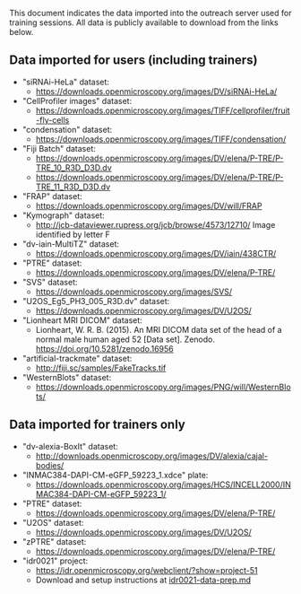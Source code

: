 This document indicates the data imported into the outreach
server used for training sessions. All data is publicly available to download
from the links below.

Data imported for users (including trainers)
--------------------------------------------

- "siRNAi-HeLa" dataset:
   * https://downloads.openmicroscopy.org/images/DV/siRNAi-HeLa/
- "CellProfiler images" dataset:
   * https://downloads.openmicroscopy.org/images/TIFF/cellprofiler/fruit-fly-cells
- "condensation" dataset:
   * https://downloads.openmicroscopy.org/images/TIFF/condensation/
- "Fiji Batch" dataset:
   * https://downloads.openmicroscopy.org/images/DV/elena/P-TRE/P-TRE_10_R3D_D3D.dv 
   * https://downloads.openmicroscopy.org/images/DV/elena/P-TRE/P-TRE_11_R3D_D3D.dv
- "FRAP" dataset:
   * https://downloads.openmicroscopy.org/images/DV/will/FRAP
- "Kymograph" dataset:
   * http://jcb-dataviewer.rupress.org/jcb/browse/4573/12710/ Image identified by letter F
- "dv-iain-MultiTZ" dataset:
   * https://downloads.openmicroscopy.org/images/DV/iain/438CTR/
- "PTRE" dataset:
   * https://downloads.openmicroscopy.org/images/DV/elena/P-TRE/
- "SVS" dataset:
   * https://downloads.openmicroscopy.org/images/SVS/
- "U2OS_Eg5_PH3_005_R3D.dv" dataset:
   * https://downloads.openmicroscopy.org/images/DV/U2OS/
- "Lionheart MRI DICOM" dataset:
    * Lionheart, W. R. B. (2015). An MRI DICOM data set of the head of a normal male human aged 52 [Data set]. Zenodo. https://doi.org/10.5281/zenodo.16956
- "artificial-trackmate" dataset:
   * http://fiji.sc/samples/FakeTracks.tif
- "WesternBlots" dataset:
    * https://downloads.openmicroscopy.org/images/PNG/will/WesternBlots/


Data imported for trainers only
-------------------------------

- "dv-alexia-BoxIt" dataset:
    * http://downloads.openmicroscopy.org/images/DV/alexia/cajal-bodies/
- "INMAC384-DAPI-CM-eGFP_59223_1.xdce" plate:
   * https://downloads.openmicroscopy.org/images/HCS/INCELL2000/INMAC384-DAPI-CM-eGFP_59223_1/
- "PTRE" dataset:
    * https://downloads.openmicroscopy.org/images/DV/elena/P-TRE/
- "U2OS" dataset:
   * https://downloads.openmicroscopy.org/images/DV/U2OS/
- "zPTRE" dataset:
    * https://downloads.openmicroscopy.org/images/DV/elena/P-TRE/
- "idr0021" project:
    * https://idr.openmicroscopy.org/webclient/?show=project-51
    * Download and setup instructions at [idr0021-data-prep.md](https://github.com/ome/training-scripts/blob/master/maintenance/preparation/idr0021-data-prep.md)
